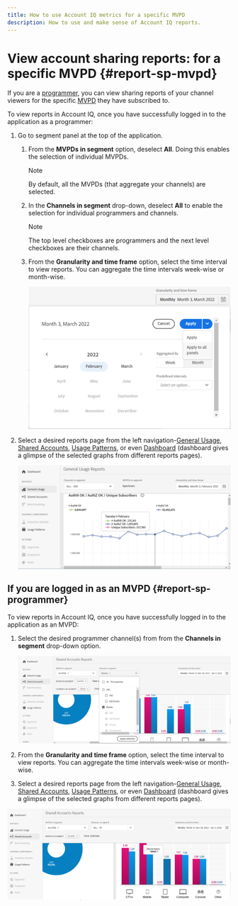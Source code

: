 ```yaml
---
title: How to use Account IQ metrics for a specific MVPD
description: How to use and make sense of Account IQ reports.  
---
```


# View account sharing reports: for a specific MVPD <!--and programmer--> {#report-sp-mvpd}

If you are a [programmer](/help/AccountIQ/product-concepts.md#programmer-def), you can view sharing reports of your channel viewers for the specific [MVPD](/help/AccountIQ/product-concepts.md#mvpd-def) they have subscribed to.

To view reports in Account IQ, once you have successfully logged in to the application as a programmer:

1. Go to segment panel at the top of the application.

   1. From the **MVPDs in segment** option, deselect **All**. Doing this enables the selection of individual MVPDs.

      >[!NOTE]
      >
      >By default, all the MVPDs (that aggregate your channels) are selected.

   1. In the **Channels in segment** drop-down, deselect **All** to enable the selection for individual programmers and channels.

      >[!NOTE]
      >
      >The top level checkboxes are programmers and the next level checkboxes are their channels.

    1. From the **Granularity and time frame** option, select the time interval to view reports. You can aggregate the time intervals week-wise or month-wise.

       ![Time frame](assets/time-frame.png)

1. Select a desired reports page from the left navigation-[General Usage](/help/AccountIQ/general-usage-reports.md), [Shared Accounts](/help/AccountIQ/shared-acc-reports.md), [Usage Patterns](/help/AccountIQ/usage-patterns.md), or even [Dashboard](/help/AccountIQ/dashboard.md) (dashboard gives a glimpse of the selected graphs from different reports pages).

   ![report for specific MVPD](assets/report-forspecific-MVPD.png)

## If you are logged in as an MVPD {#report-sp-programmer}

To view reports in Account IQ, once you have successfully logged in to the application as an MVPD:

1. Select the desired programmer channel(s) from from the **Channels in segment** drop-down option.

   ![select channels](assets/programmer-selection.png)

 1. From the **Granularity and time frame** option, select the time interval to view reports. You can aggregate the time intervals week-wise or month-wise.

1. Select a desired reports page from the left navigation-[General Usage](/help/AccountIQ/general-usage-reports.md), [Shared Accounts](/help/AccountIQ/shared-acc-reports.md), [Usage Patterns](/help/AccountIQ/usage-patterns.md), or even [Dashboard](/help/AccountIQ/dashboard.md) (dashboard gives a glimpse of the selected graphs from different reports pages).

![reports for specific programmer](assets/report-forspecific-programmer.png)
